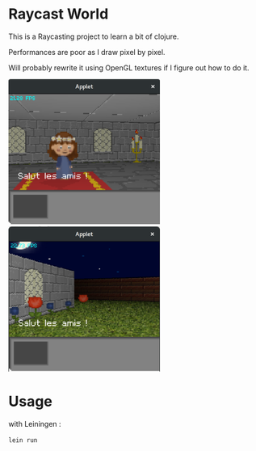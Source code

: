 # Raycast World

This is a Raycasting project to learn a bit of clojure.

Performances are poor as I draw pixel by pixel.

Will probably rewrite it using OpenGL textures if I figure out how to do it.

<img src="screen1.png" width="300"> <img src="screen2.png" width="300">

# Usage

with Leiningen :

`lein run`
